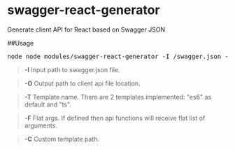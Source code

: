 # swagger-react-generator
Generate client API for React based on Swagger JSON

##Usage
<pre>
node node_modules/swagger-react-generator -I /swagger.json -O /src/generated-api/index.js
</pre>

>**\-I** Input path to swagger.json file.

>**\-O** Output path to client api file location.

>**\-T** Template name. There are 2 templates implemented: "es6" as default and "ts".

>**\-F** Flat args. If defined then api functions will receive flat list of arguments.

>**\-C** Custom template path.
